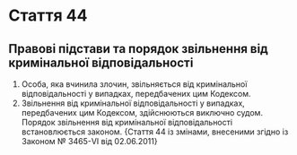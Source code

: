 Cтаття 44
====
Правові підстави та порядок звільнення від кримінальної відповідальності
----
1. Особа, яка вчинила злочин, звільняється від кримінальної відповідальності у випадках, передбачених цим Кодексом.
2. Звільнення від кримінальної відповідальності у випадках, передбачених цим Кодексом, здійснюються виключно судом. Порядок звільнення від кримінальної відповідальності встановлюється законом.
{Стаття 44 із змінами, внесеними згідно із Законом № 3465-VI від 02.06.2011}
